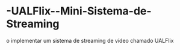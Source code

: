 # -UALFlix--Mini-Sistema-de-Streaming
o implementar um sistema de streaming de vídeo chamado UALFlix 
